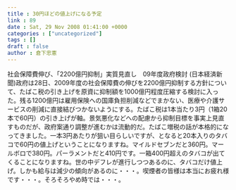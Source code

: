 ```yaml
---
title : 30円ほどの値上げになる予定
link : 89
date : Sat, 29 Nov 2008 01:41:00 +0000
categories : ["uncategorized"]
tags : []
draft : false
author : 倉下忠憲
---
```


社会保障費伸び、「2200億円抑制」実質見直し　09年度政府検討 (日本経済新聞)政府は28日、2009年度の社会保障費の伸びを2200億円抑制する方針について、たばこ税の引き上げを原資に抑制額を1000億円程度圧縮する検討に入った。残る1200億円は雇用保険への国庫負担削減などでまかない、医療や介護サービスの削減に直接結びつかないようにする。たばこ税は1本当たり3円（1箱20本で60円）の引き上げが軸。景気悪化などへの配慮から抑制目標を事実上見直すものだが、政府案通り調整が進むかは流動的だ。たばこ増税の話が本格的になってきました。一本3円あたりが狙い目らしいですが、となると20本入りのタバコで60円の値上げということになりますね。マイルドセブンだと360円。マールボロで380円。パーラメントだと410円です。一箱400円超えのタバコが出てくることになりますね。世の中デフレが進行しつつあるのに、タバコだけ値上げ。しかも給与は減少の傾向があるのに・・・。喫煙者の皆様は本当にお疲れ様です・・・。そろそろやめ時では・・・。
